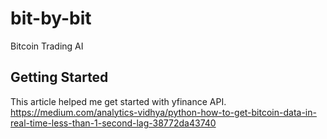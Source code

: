 # bit-by-bit
Bitcoin Trading AI

## Getting Started
This article helped me get started with yfinance API. https://medium.com/analytics-vidhya/python-how-to-get-bitcoin-data-in-real-time-less-than-1-second-lag-38772da43740